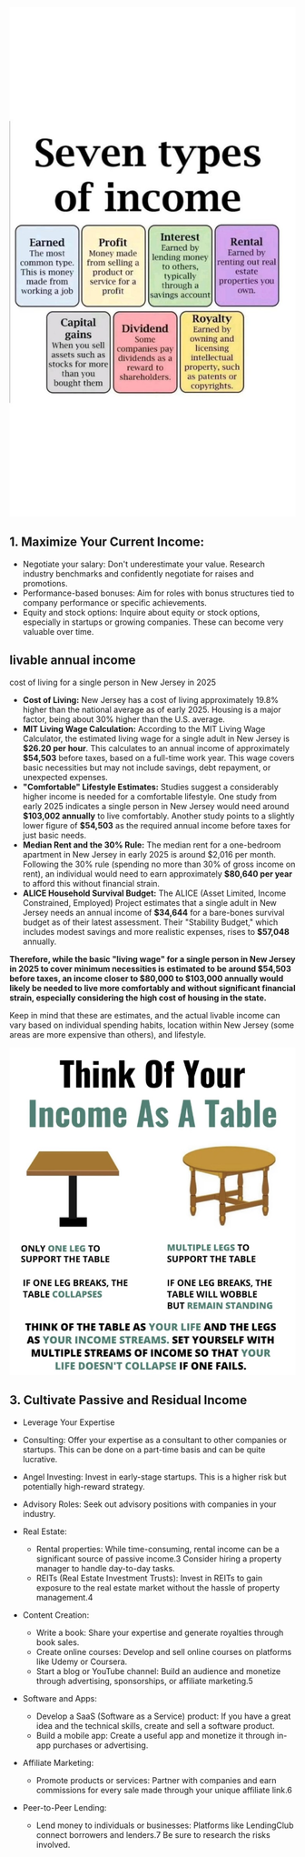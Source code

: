 ![Types of Income](<static/types%20of%20income.jpg>)

## 1. Maximize Your Current Income:

* Negotiate your salary: Don't underestimate your value. Research industry benchmarks and confidently negotiate for raises and promotions.
* Performance-based bonuses: Aim for roles with bonus structures tied to company performance or specific achievements.
* Equity and stock options: Inquire about equity or stock options, especially in startups or growing companies. These can become very valuable over time.

## livable annual income

cost of living for a single person in New Jersey in 2025

* **Cost of Living:** New Jersey has a cost of living approximately 19.8% higher than the national average as of early 2025. Housing is a major factor, being about 30% higher than the U.S. average.
* **MIT Living Wage Calculation:** According to the MIT Living Wage Calculator, the estimated living wage for a single adult in New Jersey is **\$26.20 per hour**. This calculates to an annual income of approximately **\$54,503** before taxes, based on a full-time work year. This wage covers basic necessities but may not include savings, debt repayment, or unexpected expenses.
* **"Comfortable" Lifestyle Estimates:** Studies suggest a considerably higher income is needed for a comfortable lifestyle. One study from early 2025 indicates a single person in New Jersey would need around **\$103,002 annually** to live comfortably. Another study points to a slightly lower figure of **\$54,503** as the required annual income before taxes for just basic needs.
* **Median Rent and the 30% Rule:** The median rent for a one-bedroom apartment in New Jersey in early 2025 is around \$2,016 per month. Following the 30% rule (spending no more than 30% of gross income on rent), an individual would need to earn approximately **\$80,640 per year** to afford this without financial strain.
* **ALICE Household Survival Budget:** The ALICE (Asset Limited, Income Constrained, Employed) Project estimates that a single adult in New Jersey needs an annual income of **\$34,644** for a bare-bones survival budget as of their latest assessment. Their "Stability Budget," which includes modest savings and more realistic expenses, rises to **\$57,048** annually.

**Therefore, while the basic "living wage" for a single person in New Jersey in 2025 to cover minimum necessities is estimated to be around \$54,503 before taxes, an income closer to \$80,000 to \$103,000 annually would likely be needed to live more comfortably and without significant financial strain, especially considering the high cost of housing in the state.**

Keep in mind that these are estimates, and the actual livable income can vary based on individual spending habits, location within New Jersey (some areas are more expensive than others), and lifestyle.

![support yourself with multiple incomes](<static/support yourself with multiple incomes.jpeg>)

## 3. Cultivate Passive and Residual Income

* Leverage Your Expertise
* Consulting: Offer your expertise as a consultant to other companies or startups. This can be done on a part-time basis and can be quite lucrative.
* Angel Investing: Invest in early-stage startups. This is a higher risk but potentially high-reward strategy.
* Advisory Roles: Seek out advisory positions with companies in your industry.

* Real Estate:
  * Rental properties: While time-consuming, rental income can be a significant source of passive income.3 Consider hiring a property manager to handle day-to-day tasks.
  * REITs (Real Estate Investment Trusts): Invest in REITs to gain exposure to the real estate market without the hassle of property management.4
* Content Creation:
  * Write a book: Share your expertise and generate royalties through book sales.
  * Create online courses: Develop and sell online courses on platforms like Udemy or Coursera.
  * Start a blog or YouTube channel: Build an audience and monetize through advertising, sponsorships, or affiliate marketing.5
* Software and Apps:
  * Develop a SaaS (Software as a Service) product: If you have a great idea and the technical skills, create and sell a software product.
  * Build a mobile app: Create a useful app and monetize it through in-app purchases or advertising.
* Affiliate Marketing:
  * Promote products or services: Partner with companies and earn commissions for every sale made through your unique affiliate link.6
* Peer-to-Peer Lending:
  * Lend money to individuals or businesses: Platforms like LendingClub connect borrowers and lenders.7 Be sure to research the risks involved.
